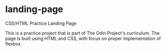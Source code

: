 # landing-page
CSS/HTML Practice Landing Page

This is a practice project that is part of The Odin Project's curriculum. The page is built using HTML and CSS, with focus on proper implementation of flexbox.
